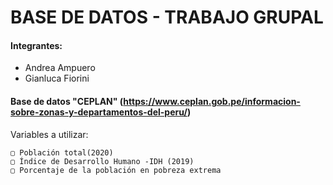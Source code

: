 # BASE DE DATOS - TRABAJO GRUPAL



#### Integrantes:
  - Andrea Ampuero 
  - Gianluca Fiorini

#### Base de datos "CEPLAN" (https://www.ceplan.gob.pe/informacion-sobre-zonas-y-departamentos-del-peru/)

  Variables a utilizar:
  
    ▢ Población total(2020)
    ▢ Índice de Desarrollo Humano -IDH (2019)
    ▢ Porcentaje de la población en pobreza extrema 


    
